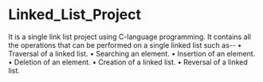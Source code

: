 # Linked_List_Project
It is a single link list project using C-language programming. It contains all the operations that can be performed on a single linked list such as--     • Traversal of a linked list.     • Searching an element.     • Insertion of an element.     • Deletion of an element.      • Creation of a linked list.     • Reversal of a linked list.
